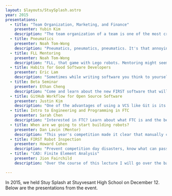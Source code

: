```yaml
---
layout: $layouts/StuySplash.astro
year: 2015
presentations:
  - title: "Team Organization, Marketing, and Finance"
    presenter: Yubin Kim
    description: "The team organization of a team is one of the most crucial parts of running a successful team. StuyPulse’s elaborate team structure and intercommunication between departments allows it to stay organized. Our marketing heads the logistics."
  - title: Pneumatics
    presenter: Noah Tom-Wong
    description: "Pneumatics, pneumatics, pneumatics. It's that annoying air system running through robots that is constantly leaking. How does it work anyway? Well, we're here to help! Pneumatics are an excellent method of actuation, and provide a stunning amount of variety for something so simple. This lecture will quickly pass over basic topics and move into some fun ideas that you can use with solenoid valves, pistons, and other pneumatic components. This lecture will make sure you can get a head start in how to make a working pneumatic system on the hardware side."
  - title: FLL Mentoring
    presenter: Noah Tom-Wong
    description: "FLL, that game with Lego robots. Mentoring might seem easy, it might seem tough. FLL actually consists of two components: research and robotics. This lecture will show you all you need to know in order to get a head start in mentoring FLL. You should do it, it's fun! This is a completely intro course wherein if you have had FLL experience prior this presentation might not be informative."
  - title: Habits for Good Software Developers
    presenter: Eric Lam
    description: "Sometimes while writing software you think to yourself &quot;I don't need to document this. It's so simple.&quot; Then later someone else looks at it and has no idea what is going on. So you look at it. You have no idea what is going on. There are many simple things one can do to create robust code. Though robot code might not be the most complicated code logically, every single thing helps other team members, future team members, and yourself."
  - title: Beta Seminar
    presenter: Ethan Cheng
    description: "Come and learn about the new FIRST software that will be used in the 2016 season."
  - title: GitHub Workflow for Open Source Software
    presenter: Justin Kim
    description: "One of the advantages of using a VCS like Git is its contribution features. GitHub gives teams an easy, effective way to peer-review code and ensure code quality throughout the build season."
  - title: Intro to Engineering and Programming in FTC
    presenter: Sarah Chen
    description: "Interested in FTC? Learn about what FTC is and the best practices Stuyvesant FTC has found effective over the year."
  - title: When are we going to start building robots?
    presenter: Dan Lavin (Mentor)
    description: "This year's competition made it clear that manually controlled machines like ours won't win against robots with automated systems. It's time to step up our game and learn how to automate common functions for better speed and accuracy."
  - title: FIRST Robot Inspection
    presenter: Howard Cohen
    description: "Prevent competition day disasters, know what can pass and what will not. Knowing is half the battle, join us as we talk about commonly used defined words such as frame perimeter and COTS. You need to be in the competition to win the competition. This workshop will cover commonly defined criteria for robot inspection and how to understand the numerous rules that govern what our robots can and cannot do."
  - title: "CAD: Finite Element Analysis"
    presenter: Jion Fairchild
    description: "Over the course of this lecture I will go over the basics of computer assisted design in Solidworks. Solidworks is a program that allows you to design and build 3D models of parts, mechanisms, and assemblies. Over the course of the lecture I will go over the basics of designing parts, putting them together, and running simulated stress tests on them. Solidworks is willing to sponsor any FIRST team that asks for a FIRST sponsorship and will provide Solidworks licenses as necessary depending on the size of your team. If you would like to follow along with the lecture, feel free to bring a laptop that has Solidworks installed."

---
```


In 2015, we held Stuy Splash at Stuyvesant High School on December 12. Below are the presentations from the event.

